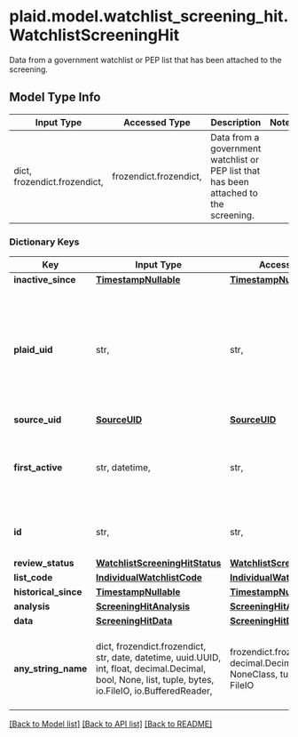 # plaid.model.watchlist_screening_hit.WatchlistScreeningHit

Data from a government watchlist or PEP list that has been attached to the screening.

## Model Type Info
Input Type | Accessed Type | Description | Notes
------------ | ------------- | ------------- | -------------
dict, frozendict.frozendict,  | frozendict.frozendict,  | Data from a government watchlist or PEP list that has been attached to the screening. | 

### Dictionary Keys
Key | Input Type | Accessed Type | Description | Notes
------------ | ------------- | ------------- | ------------- | -------------
**inactive_since** | [**TimestampNullable**](TimestampNullable.md) | [**TimestampNullable**](TimestampNullable.md) |  | 
**plaid_uid** | str,  | str,  | A universal identifier for a watchlist individual that is stable across searches and updates. | 
**source_uid** | [**SourceUID**](SourceUID.md) | [**SourceUID**](SourceUID.md) |  | 
**first_active** | str, datetime,  | str,  | An ISO8601 formatted timestamp. | value must conform to RFC-3339 date-time
**id** | str,  | str,  | ID of the associated screening hit. | 
**review_status** | [**WatchlistScreeningHitStatus**](WatchlistScreeningHitStatus.md) | [**WatchlistScreeningHitStatus**](WatchlistScreeningHitStatus.md) |  | 
**list_code** | [**IndividualWatchlistCode**](IndividualWatchlistCode.md) | [**IndividualWatchlistCode**](IndividualWatchlistCode.md) |  | 
**historical_since** | [**TimestampNullable**](TimestampNullable.md) | [**TimestampNullable**](TimestampNullable.md) |  | 
**analysis** | [**ScreeningHitAnalysis**](ScreeningHitAnalysis.md) | [**ScreeningHitAnalysis**](ScreeningHitAnalysis.md) |  | [optional] 
**data** | [**ScreeningHitData**](ScreeningHitData.md) | [**ScreeningHitData**](ScreeningHitData.md) |  | [optional] 
**any_string_name** | dict, frozendict.frozendict, str, date, datetime, uuid.UUID, int, float, decimal.Decimal, bool, None, list, tuple, bytes, io.FileIO, io.BufferedReader,  | frozendict.frozendict, str, decimal.Decimal, BoolClass, NoneClass, tuple, bytes, FileIO | any string name can be used but the value must be the correct type | [optional]

[[Back to Model list]](../../README.md#documentation-for-models) [[Back to API list]](../../README.md#documentation-for-api-endpoints) [[Back to README]](../../README.md)

